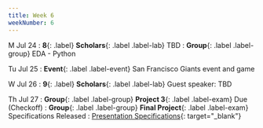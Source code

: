 ```yaml
---
title: Week 6
weekNumber: 6
---
```


M Jul 24
: **8**{: .label} **Scholars**{: .label .label-lab} TBD
: **Group**{: .label .label-group} EDA - Python

Tu Jul 25
: **Event**{: .label .label-event} San Francisco Giants event and game

W Jul 26
: **9**{: .label} **Scholars**{: .label .label-lab} Guest speaker: TBD

Th Jul 27
: **Group**{: .label .label-group} **Project 3**{: .label .label-exam} Due (Checkoff)
: **Group**{: .label .label-group} **Final Project**{: .label .label-exam} Specifications Released
  : [Presentation Specifications]({{site.baseurl}}/rpd_project/#presentation-final-presentation){: target="_blank"}
